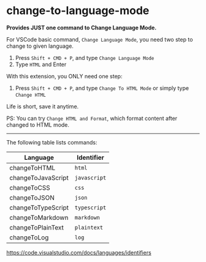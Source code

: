 # change-to-language-mode

**Provides JUST one command to Change Language Mode.**

For VSCode basic command, `Change Language Mode`, you need two step to change to given language.

1. Press `Shift + CMD + P`, and type `Change Language Mode`
2. Type `HTML` and Enter

With this extension, you ONLY need one step:

1. Press `Shift + CMD + P`, and type `Change To HTML Mode` or simply type `Change HTML`

Life is short, save it anytime.

PS: You can try `Change HTML and Format`, which format content after changed to HTML mode.

---

The following table lists commands:

Language | Identifier
-------- | ----------
changeToHTML | `html`
changeToJavaScript | `javascript`
changeToCSS | `css`
changeToJSON | `json`
changeToTypeScript | `typescript`
changeToMarkdown | `markdown`
changeToPlainText | `plaintext`
changeToLog | `log`

https://code.visualstudio.com/docs/languages/identifiers